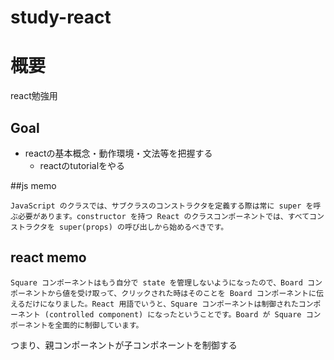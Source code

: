 # study-react
# 概要
react勉強用

## Goal
- reactの基本概念・動作環境・文法等を把握する
    - reactのtutorialをやる

##js memo
```
JavaScript のクラスでは、サブクラスのコンストラクタを定義する際は常に super を呼ぶ必要があります。constructor を持つ React のクラスコンポーネントでは、すべてコンストラクタを super(props) の呼び出しから始めるべきです。
```

## react memo
```
Square コンポーネントはもう自分で state を管理しないようになったので、Board コンポーネントから値を受け取って、クリックされた時はそのことを Board コンポーネントに伝えるだけになりました。React 用語でいうと、Square コンポーネントは制御されたコンポーネント (controlled component) になったということです。Board が Square コンポーネントを全面的に制御しています。
```
つまり、親コンポーネントが子コンポネーントを制御する